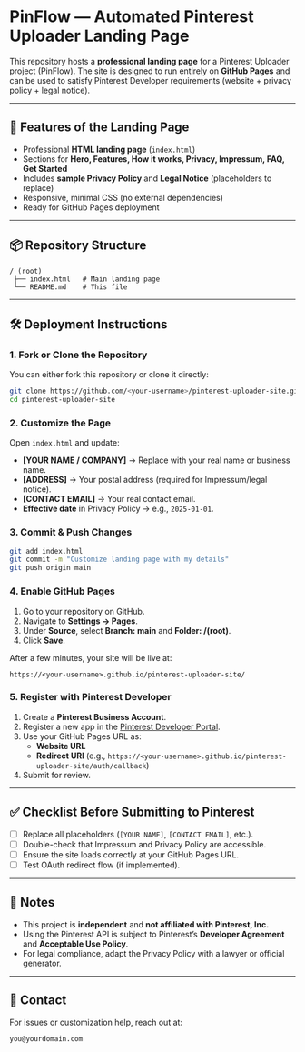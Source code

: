 # PinFlow — Automated Pinterest Uploader Landing Page

This repository hosts a **professional landing page** for a Pinterest Uploader project (PinFlow). The site is designed to run entirely on **GitHub Pages** and can be used to satisfy Pinterest Developer requirements (website + privacy policy + legal notice).

---

## 🚀 Features of the Landing Page
- Professional **HTML landing page** (`index.html`)
- Sections for **Hero, Features, How it works, Privacy, Impressum, FAQ, Get Started**
- Includes **sample Privacy Policy** and **Legal Notice** (placeholders to replace)
- Responsive, minimal CSS (no external dependencies)
- Ready for GitHub Pages deployment

---

## 📦 Repository Structure
```
/ (root)
 ├── index.html   # Main landing page
 └── README.md    # This file
```

---

## 🛠 Deployment Instructions

### 1. Fork or Clone the Repository
You can either fork this repository or clone it directly:
```bash
git clone https://github.com/<your-username>/pinterest-uploader-site.git
cd pinterest-uploader-site
```

### 2. Customize the Page
Open `index.html` and update:
- **[YOUR NAME / COMPANY]** → Replace with your real name or business name.
- **[ADDRESS]** → Your postal address (required for Impressum/legal notice).
- **[CONTACT EMAIL]** → Your real contact email.
- **Effective date** in Privacy Policy → e.g., `2025-01-01`.

### 3. Commit & Push Changes
```bash
git add index.html
git commit -m "Customize landing page with my details"
git push origin main
```

### 4. Enable GitHub Pages
1. Go to your repository on GitHub.
2. Navigate to **Settings → Pages**.
3. Under **Source**, select **Branch: main** and **Folder: /(root)**.
4. Click **Save**.

After a few minutes, your site will be live at:
```
https://<your-username>.github.io/pinterest-uploader-site/
```

### 5. Register with Pinterest Developer
1. Create a **Pinterest Business Account**.
2. Register a new app in the [Pinterest Developer Portal](https://developers.pinterest.com/).
3. Use your GitHub Pages URL as:
   - **Website URL**
   - **Redirect URI** (e.g., `https://<your-username>.github.io/pinterest-uploader-site/auth/callback`)
4. Submit for review.

---

## ✅ Checklist Before Submitting to Pinterest
- [ ] Replace all placeholders (`[YOUR NAME]`, `[CONTACT EMAIL]`, etc.).
- [ ] Double-check that Impressum and Privacy Policy are accessible.
- [ ] Ensure the site loads correctly at your GitHub Pages URL.
- [ ] Test OAuth redirect flow (if implemented).

---

## 📌 Notes
- This project is **independent** and **not affiliated with Pinterest, Inc.**
- Using the Pinterest API is subject to Pinterest’s **Developer Agreement** and **Acceptable Use Policy**.
- For legal compliance, adapt the Privacy Policy with a lawyer or official generator.

---

## 📧 Contact
For issues or customization help, reach out at:
```
you@yourdomain.com
